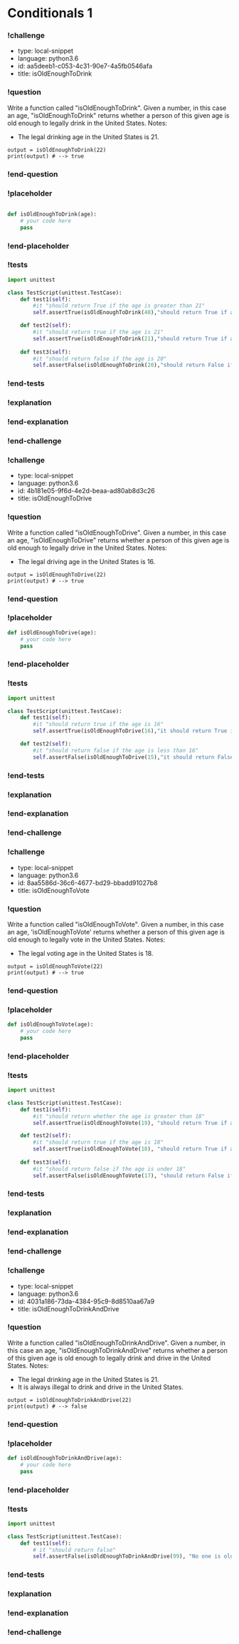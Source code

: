 # Conditionals 1

### !challenge

* type: local-snippet
* language: python3.6
* id: aa5deeb1-c053-4c31-90e7-4a5fb0546afa
* title: isOldEnoughToDrink

### !question

Write a function called "isOldEnoughToDrink".
Given a number, in this case an age, "isOldEnoughToDrink" returns whether a person of this given age is old enough to legally drink in the United States.
Notes:
* The legal drinking age in the United States is 21.

```
output = isOldEnoughToDrink(22)
print(output) # --> true
```

### !end-question

### !placeholder

```python

def isOldEnoughToDrink(age):
    # your code here
    pass
```

### !end-placeholder

### !tests

```python
import unittest

class TestScript(unittest.TestCase):
    def test1(self):
        #it "should return True if the age is greater than 21"
        self.assertTrue(isOldEnoughToDrink(40),"should return True if age is greater than 21")

    def test2(self):
        #it "should return true if the age is 21"
        self.assertTrue(isOldEnoughToDrink(21),"should return True if age is 21")
    
    def test3(self):
        #it "should return false if the age is 20"
        self.assertFalse(isOldEnoughToDrink(20),"should return False if age is less than 21")

```

### !end-tests

### !explanation

### !end-explanation

### !end-challenge

### !challenge

* type: local-snippet
* language: python3.6
* id: 4b181e05-9f6d-4e2d-beaa-ad80ab8d3c26
* title: isOldEnoughToDrive

### !question

Write a function called "isOldEnoughToDrive".
Given a number, in this case an age, "isOldEnoughToDrive" returns whether a person of this given age is old enough to legally drive in the United States.
Notes:
* The legal driving age in the United States is 16.

```
output = isOldEnoughToDrive(22)
print(output) # --> true
```

### !end-question

### !placeholder

```python
def isOldEnoughToDrive(age):
    # your code here
    pass
```

### !end-placeholder

### !tests

```python
import unittest

class TestScript(unittest.TestCase):
    def test1(self):
        #it "should return true if the age is 16"
        self.assertTrue(isOldEnoughToDrive(16),"it should return True if the age greater than or equal to 16")

    def test2(self):
        #it "should return false if the age is less than 16"
        self.assertFalse(isOldEnoughToDrive(15),"it should return False if the age is under 16")
```

### !end-tests

### !explanation

### !end-explanation

### !end-challenge

### !challenge

* type: local-snippet
* language: python3.6
* id: 8aa5586d-36c6-4677-bd29-bbadd91027b8
* title: isOldEnoughToVote

### !question

Write a function called "isOldEnoughToVote".
Given a number, in this case an age, 'isOldEnoughToVote' returns whether a person of this given age is old enough to legally vote in the United States.
Notes:
* The legal voting age in the United States is 18.

```
output = isOldEnoughToVote(22)
print(output) # --> true
```

### !end-question

### !placeholder

```python
def isOldEnoughToVote(age):
    # your code here
    pass
```

### !end-placeholder

### !tests

```python
import unittest

class TestScript(unittest.TestCase):
    def test1(self):
        #it "should return whether the age is greater than 18"
        self.assertTrue(isOldEnoughToVote(19), "should return True if age is greater than 18")

    def test2(self):
        #it "should return true if the age is 18"
        self.assertTrue(isOldEnoughToVote(18), "should return True if age is 18")
        
    def test3(self):
        #it "should return false if the age is under 18"
        self.assertFalse(isOldEnoughToVote(17), "should return False if age is under 18")     
```


### !end-tests

### !explanation

### !end-explanation

### !end-challenge

### !challenge

* type: local-snippet
* language: python3.6
* id: 4031a186-73da-4384-95c9-8d8510aa67a9
* title: isOldEnoughToDrinkAndDrive

### !question

Write a function called "isOldEnoughToDrinkAndDrive".
Given a number, in this case an age, "isOldEnoughToDrinkAndDrive" returns whether a person of this given age is old enough to legally drink and drive in the United States.
Notes:
* The legal drinking age in the United States is 21.
* It is always illegal to drink and drive in the United States.

```
output = isOldEnoughToDrinkAndDrive(22)
print(output) # --> false
```

### !end-question

### !placeholder

```python
def isOldEnoughToDrinkAndDrive(age):
    # your code here
    pass
```

### !end-placeholder

### !tests

```python
import unittest

class TestScript(unittest.TestCase):
    def test1(self):
        # it "should return false"
        self.assertFalse(isOldEnoughToDrinkAndDrive(99), "No one is old enough to drink and drive.")
```


### !end-tests

### !explanation

### !end-explanation

### !end-challenge
